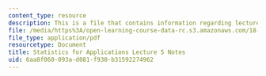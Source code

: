 ```yaml
---
content_type: resource
description: This is a file that contains information regarding lecture 5 notes.
file: /media/https%3A/open-learning-course-data-rc.s3.amazonaws.com/18-443-statistics-for-applications-spring-2015/6aa8f060093ad081f930b31592274962_MIT18_443S15_LEC5.pdf
file_type: application/pdf
resourcetype: Document
title: Statistics for Applications Lecture 5 Notes
uid: 6aa8f060-093a-d081-f930-b31592274962
---
```

